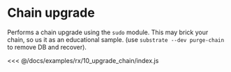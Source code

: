 # Chain upgrade

Performs a chain upgrade using the `sudo` module. This may brick your chain, so us it as an educational sample. (use `substrate --dev purge-chain` to remove DB and recover).

<<< @/docs/examples/rx/10_upgrade_chain/index.js
